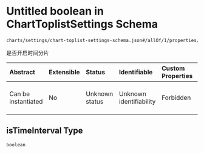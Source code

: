 # Untitled boolean in ChartToplistSettings Schema

```txt
charts/settings/chart-toplist-settings-schema.json#/allOf/1/properties/isTimeInterval
```

是否开启时间分片

| Abstract            | Extensible | Status         | Identifiable            | Custom Properties | Additional Properties | Access Restrictions | Defined In                                                                                                               |
| :------------------ | :--------- | :------------- | :---------------------- | :---------------- | :-------------------- | :------------------ | :----------------------------------------------------------------------------------------------------------------------- |
| Can be instantiated | No         | Unknown status | Unknown identifiability | Forbidden         | Allowed               | none                | [chart-toplist-settings-schema.json\*](../out/charts/settings/chart-toplist-settings-schema.json "open original schema") |

## isTimeInterval Type

`boolean`
